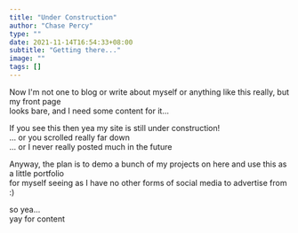 ```yaml
---
title: "Under Construction"
author: "Chase Percy"
type: ""
date: 2021-11-14T16:54:33+08:00
subtitle: "Getting there..."
image: ""
tags: []
---
```


Now I'm not one to blog or write about myself or anything like this really, but my front page  
looks bare, and I need some content for it...

If you see this then yea my site is still under construction!  
... or you scrolled really far down  
... or I never really posted much in the future 

Anyway, the plan is to demo a bunch of my projects on here and use this as a little portfolio  
for myself seeing as I have no other forms of social media to advertise from :)

so yea...  
yay for content